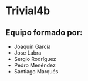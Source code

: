 # Trivial4b
## Equipo formado por: 

* Joaquín García
* Jose Labra
* Sergio Rodríguez
* Pedro Menéndez
* Santiago Marqués

